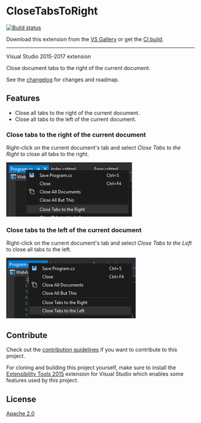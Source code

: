 # CloseTabsToRight

[![Build status](https://ci.appveyor.com/api/projects/status/631dk731mhovcpbp?svg=true)](https://ci.appveyor.com/project/billpratt/closetabstoright)

<!-- Update the VS Gallery link after you upload the VSIX-->
Download this extension from the [VS Gallery](https://visualstudiogallery.msdn.microsoft.com/0da1748d-6967-445f-b61b-7c447f3f4107)
or get the [CI build](http://vsixgallery.com/extension/ee6375e5-ed09-4fba-a897-895813190958/).

---------------------------------------

Visual Studio 2015-2017 extension

Close document tabs to the right of the current document.

See the [changelog](CHANGELOG.md) for changes and roadmap.

## Features

- Close all tabs to the right of the current document.
- Close all tabs to the left of the current document.

### Close tabs to the right of the current document
Right-click on the current document's tab and select *Close Tabs to the Right* to close all tabs to the right.

![Context Menu](art/context-menu-right.png)

### Close tabs to the left of the current document
Right-click on the current document's tab and select *Close Tabs to the Left* to close all tabs to the left.

![Context Menu](art/context-menu-left.png)


## Contribute
Check out the [contribution guidelines](CONTRIBUTING.md)
if you want to contribute to this project.

For cloning and building this project yourself, make sure
to install the
[Extensibility Tools 2015](https://visualstudiogallery.msdn.microsoft.com/ab39a092-1343-46e2-b0f1-6a3f91155aa6)
extension for Visual Studio which enables some features
used by this project.

## License
[Apache 2.0](LICENSE)